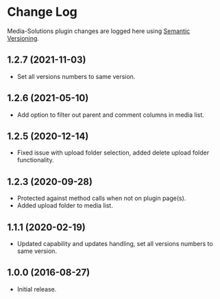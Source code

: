 # Change Log #

Media-Solutions plugin changes are logged here using <a href="http://semver.org/">Semantic Versioning</a>.

## 1.2.7 (2021-11-03) ##
* Set all versions numbers to same version.

##  1.2.6 (2021-05-10) ##
* Add option to filter out parent and comment columns in media list.

##  1.2.5 (2020-12-14) ##
* Fixed issue with upload folder selection, added delete upload folder functionality.

##  1.2.3 (2020-09-28) ##
* Protected against method calls when not on plugin page(s).
* Added upload folder to media list.

##  1.1.1 (2020-02-19) ##
* Updated capability and updates handling, set all versions numbers to same version.

##  1.0.0 (2016-08-27) ##
* Initial release.

